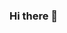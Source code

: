 ### Hi there 👋

<!--
**TIGAS13/TIGAS13** is a ✨ _special_ ✨ repository because its `README.md` (this file) appears on your GitHub profile.


 ###🌱 Hi i'm Tiago and i'm currently on the 2nd year of my bachelor's degree in Electrical & Computer Engineering at University of Coimbra (UC).


